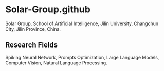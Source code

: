# Solar-Group.github

Solar Group, School of Artificial Intelligence, Jilin University,  Changchun City, Jilin Province, China.

## Research Fields

Spiking Neural Network, Prompts Optimization, Large Language Models, Computer Vision, Natural Language Processing.





